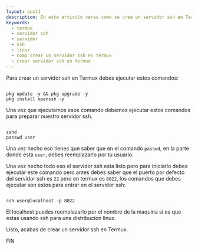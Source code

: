 ```yaml
---
layout: post1
description: En este articulo veras como se crea un servidor ssh en Termux
keywords:
  - termux
  - servidor ssh
  - servidor
  - ssh
  - linux
  - como crear un servidor ssh en termux
  - crear servidor ssh en termux
---
```


Para crear un servidor ssh en Termux debes ejecutar estos comandos:

```shell

pkg update -y && pkg upgrade -y
pkg install openssh -y

```

Una vez que ejecutamos esos comando debemos ejecutar estos comandos para preparar nuestro servidor ssh.

```shell

sshd
passwd user

```

Una vez hecho eso tienes que saber que en el comando ``` passwd ```, en la parte donde esta ``` user ```, debes reemplazarlo por tu usuario.

Una vez hecho todo eso el servidor ssh esta listo pero para iniciarlo debes ejecutar este comando pero antes debes saber que el puerto por defecto del servidor ssh es ```22``` pero en termux es ```8022```, los comandos que debes ejecutar son estos para entrar en el servidor ssh:

```shell

ssh user@localhost -p 8022

```

El localhost puedes reemplazarlo por el nombre de la maquina si es que estas usando ssh para una distribucion linux.

Listo, acabas de crear un servidor ssh en Termux.

FIN
